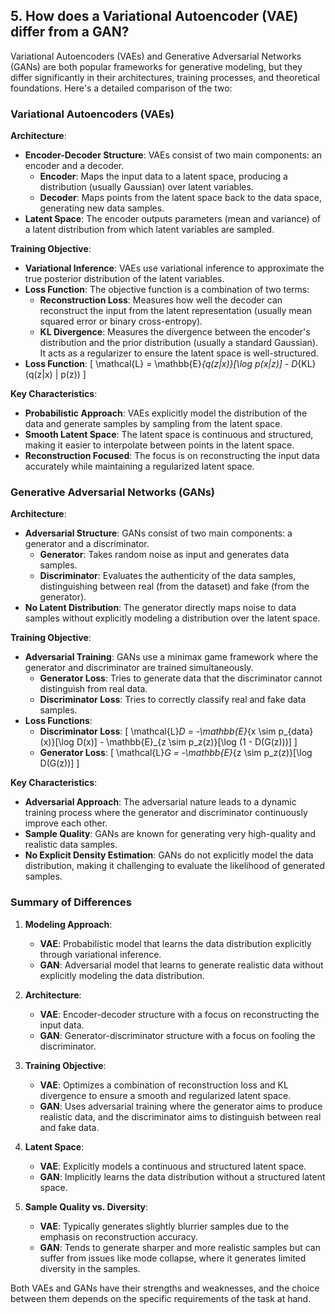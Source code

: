 

## 5. **How does a Variational Autoencoder (VAE) differ from a GAN?**

Variational Autoencoders (VAEs) and Generative Adversarial Networks (GANs) are both popular frameworks for generative modeling, but they differ significantly in their architectures, training processes, and theoretical foundations. Here's a detailed comparison of the two:

### Variational Autoencoders (VAEs)

**Architecture**:
- **Encoder-Decoder Structure**: VAEs consist of two main components: an encoder and a decoder.
  - **Encoder**: Maps the input data to a latent space, producing a distribution (usually Gaussian) over latent variables.
  - **Decoder**: Maps points from the latent space back to the data space, generating new data samples.
- **Latent Space**: The encoder outputs parameters (mean and variance) of a latent distribution from which latent variables are sampled.

**Training Objective**:
- **Variational Inference**: VAEs use variational inference to approximate the true posterior distribution of the latent variables.
- **Loss Function**: The objective function is a combination of two terms:
  - **Reconstruction Loss**: Measures how well the decoder can reconstruct the input from the latent representation (usually mean squared error or binary cross-entropy).
  - **KL Divergence**: Measures the divergence between the encoder's distribution and the prior distribution (usually a standard Gaussian). It acts as a regularizer to ensure the latent space is well-structured.
- **Loss Function**: 
  \[
  \mathcal{L} = \mathbb{E}_{q(z|x)}[\log p(x|z)] - D_{KL}(q(z|x) \| p(z))
  \]

**Key Characteristics**:
- **Probabilistic Approach**: VAEs explicitly model the distribution of the data and generate samples by sampling from the latent space.
- **Smooth Latent Space**: The latent space is continuous and structured, making it easier to interpolate between points in the latent space.
- **Reconstruction Focused**: The focus is on reconstructing the input data accurately while maintaining a regularized latent space.

### Generative Adversarial Networks (GANs)

**Architecture**:
- **Adversarial Structure**: GANs consist of two main components: a generator and a discriminator.
  - **Generator**: Takes random noise as input and generates data samples.
  - **Discriminator**: Evaluates the authenticity of the data samples, distinguishing between real (from the dataset) and fake (from the generator).
- **No Latent Distribution**: The generator directly maps noise to data samples without explicitly modeling a distribution over the latent space.

**Training Objective**:
- **Adversarial Training**: GANs use a minimax game framework where the generator and discriminator are trained simultaneously.
  - **Generator Loss**: Tries to generate data that the discriminator cannot distinguish from real data.
  - **Discriminator Loss**: Tries to correctly classify real and fake data samples.
- **Loss Functions**:
  - **Discriminator Loss**:
    \[
    \mathcal{L}_D = -\mathbb{E}_{x \sim p_{data}(x)}[\log D(x)] - \mathbb{E}_{z \sim p_z(z)}[\log (1 - D(G(z)))]
    \]
  - **Generator Loss**:
    \[
    \mathcal{L}_G = -\mathbb{E}_{z \sim p_z(z)}[\log D(G(z))]
    \]

**Key Characteristics**:
- **Adversarial Approach**: The adversarial nature leads to a dynamic training process where the generator and discriminator continuously improve each other.
- **Sample Quality**: GANs are known for generating very high-quality and realistic data samples.
- **No Explicit Density Estimation**: GANs do not explicitly model the data distribution, making it challenging to evaluate the likelihood of generated samples.

### Summary of Differences

1. **Modeling Approach**:
   - **VAE**: Probabilistic model that learns the data distribution explicitly through variational inference.
   - **GAN**: Adversarial model that learns to generate realistic data without explicitly modeling the data distribution.

2. **Architecture**:
   - **VAE**: Encoder-decoder structure with a focus on reconstructing the input data.
   - **GAN**: Generator-discriminator structure with a focus on fooling the discriminator.

3. **Training Objective**:
   - **VAE**: Optimizes a combination of reconstruction loss and KL divergence to ensure a smooth and regularized latent space.
   - **GAN**: Uses adversarial training where the generator aims to produce realistic data, and the discriminator aims to distinguish between real and fake data.

4. **Latent Space**:
   - **VAE**: Explicitly models a continuous and structured latent space.
   - **GAN**: Implicitly learns the data distribution without a structured latent space.

5. **Sample Quality vs. Diversity**:
   - **VAE**: Typically generates slightly blurrier samples due to the emphasis on reconstruction accuracy.
   - **GAN**: Tends to generate sharper and more realistic samples but can suffer from issues like mode collapse, where it generates limited diversity in the samples.

Both VAEs and GANs have their strengths and weaknesses, and the choice between them depends on the specific requirements of the task at hand.
